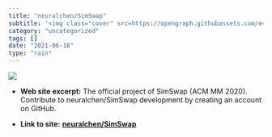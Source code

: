 ```yaml
---
title: "neuralchen/SimSwap"
subtitle: '<img class="cover" src=https://opengraph.githubassets.com/e4847d82b8d0339daab8f1405a344aca7c9119d084...'
category: "uncategorized"
tags: []
date: "2021-06-18"
type: "rain"
---
```

<img class="cover" src=https://opengraph.githubassets.com/e4847d82b8d0339daab8f1405a344aca7c9119d0840f2890b9b8f4f1f08759c2/neuralchen/SimSwap>



* **Web site excerpt:** The official project of SimSwap (ACM MM 2020). Contribute to neuralchen/SimSwap development by creating an account on GitHub.

* **Link to site:** **[neuralchen/SimSwap](https://github.com/neuralchen/SimSwap)**